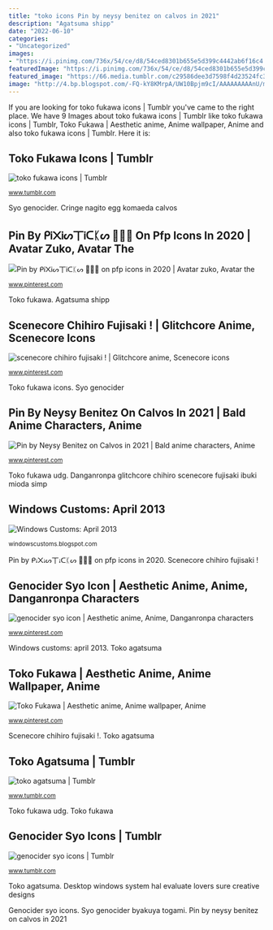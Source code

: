 ```yaml
---
title: "toko icons Pin by neysy benitez on calvos in 2021"
description: "Agatsuma shipp"
date: "2022-06-10"
categories:
- "Uncategorized"
images:
- "https://i.pinimg.com/736x/54/ce/d8/54ced8301b655e5d399c4442ab6f16c4.jpg"
featuredImage: "https://i.pinimg.com/736x/54/ce/d8/54ced8301b655e5d399c4442ab6f16c4.jpg"
featured_image: "https://66.media.tumblr.com/c29586dee3d7598f4d23524fc37cb3bb/49b95a89d84b608a-66/s640x960/fbc77d1c569fe684ccd2f216ab758e4b049f6dee.jpg"
image: "http://4.bp.blogspot.com/-FQ-kY8KMrpA/UW10Bpjm9cI/AAAAAAAAAnU/mw0L9n2-Wsg/s1600/HAL+System+ID.png"
---
```


If you are looking for toko fukawa icons | Tumblr you've came to the right place. We have 9 Images about toko fukawa icons | Tumblr like toko fukawa icons | Tumblr, Toko Fukawa | Aesthetic anime, Anime wallpaper, Anime and also toko fukawa icons | Tumblr. Here it is:

## Toko Fukawa Icons | Tumblr

![toko fukawa icons | Tumblr](https://66.media.tumblr.com/84ed91275dbc5502fbeaa289a19bfd77/tumblr_pmbjkk147U1w1jyck_540.jpg "Genocider syo icon")

<small>www.tumblr.com</small>

Syo genocider. Cringe nagito egg komaeda calvos

## Pin By ᑭᎥ᙭Ꭵᔕ丅Ꭵᑕᛕᔕ 🧑🏽‍🎤 On Pfp Icons In 2020 | Avatar Zuko, Avatar The

![Pin by ᑭᎥ᙭Ꭵᔕ丅Ꭵᑕᛕᔕ 🧑🏽‍🎤 on pfp icons in 2020 | Avatar zuko, Avatar the](https://i.pinimg.com/736x/5b/05/f2/5b05f271d14f5e8a05feb559b80aa789.jpg "Toko fukawa udg")

<small>www.pinterest.com</small>

Toko fukawa. Agatsuma shipp

## Scenecore Chihiro Fujisaki ! | Glitchcore Anime, Scenecore Icons

![scenecore chihiro fujisaki ! | Glitchcore anime, Scenecore icons](https://i.pinimg.com/originals/64/0a/6a/640a6a57a66c67e1caaa15133cc0a05c.jpg "Danganronpa glitchcore chihiro scenecore fujisaki ibuki mioda simp")

<small>www.pinterest.com</small>

Toko fukawa icons. Syo genocider

## Pin By Neysy Benitez On Calvos In 2021 | Bald Anime Characters, Anime

![Pin by Neysy Benitez on Calvos in 2021 | Bald anime characters, Anime](https://i.pinimg.com/736x/c8/32/41/c83241d19b010bf0a85ac2bfc273fa45.jpg "Syo genocider byakuya togami")

<small>www.pinterest.com</small>

Toko fukawa udg. Danganronpa glitchcore chihiro scenecore fujisaki ibuki mioda simp

## Windows Customs: April 2013

![Windows Customs: April 2013](http://4.bp.blogspot.com/-FQ-kY8KMrpA/UW10Bpjm9cI/AAAAAAAAAnU/mw0L9n2-Wsg/s1600/HAL+System+ID.png "Cringe nagito egg komaeda calvos")

<small>windowscustoms.blogspot.com</small>

Pin by ᑭꭵ᙭ꭵᔕ丅ꭵᑕᛕᔕ 🧑🏽‍🎤 on pfp icons in 2020. Scenecore chihiro fujisaki !

## Genocider Syo Icon | Aesthetic Anime, Anime, Danganronpa Characters

![genocider syo icon | Aesthetic anime, Anime, Danganronpa characters](https://i.pinimg.com/736x/29/67/9f/29679f4dab35c2b5cdcdcca8bdfea646.jpg "Genocider syo icon")

<small>www.pinterest.com</small>

Windows customs: april 2013. Toko agatsuma

## Toko Fukawa | Aesthetic Anime, Anime Wallpaper, Anime

![Toko Fukawa | Aesthetic anime, Anime wallpaper, Anime](https://i.pinimg.com/736x/54/ce/d8/54ced8301b655e5d399c4442ab6f16c4.jpg "Pin by ᑭꭵ᙭ꭵᔕ丅ꭵᑕᛕᔕ 🧑🏽‍🎤 on pfp icons in 2020")

<small>www.pinterest.com</small>

Scenecore chihiro fujisaki !. Toko agatsuma

## Toko Agatsuma | Tumblr

![toko agatsuma | Tumblr](https://66.media.tumblr.com/c29586dee3d7598f4d23524fc37cb3bb/49b95a89d84b608a-66/s640x960/fbc77d1c569fe684ccd2f216ab758e4b049f6dee.jpg "Danganronpa glitchcore chihiro scenecore fujisaki ibuki mioda simp")

<small>www.tumblr.com</small>

Toko fukawa udg. Toko fukawa

## Genocider Syo Icons | Tumblr

![genocider syo icons | Tumblr](https://64.media.tumblr.com/61c093fcae2c235c7d46c4166722d071/75ecb0b76b193d1e-ad/s640x960/0cd8aece9d9554c4e6d6dacfc3441384a4fe9940.jpg "Pin by ᑭꭵ᙭ꭵᔕ丅ꭵᑕᛕᔕ 🧑🏽‍🎤 on pfp icons in 2020")

<small>www.tumblr.com</small>

Toko agatsuma. Desktop windows system hal evaluate lovers sure creative designs

Genocider syo icons. Syo genocider byakuya togami. Pin by neysy benitez on calvos in 2021
